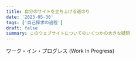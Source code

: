 ```yaml
---
title: 自分のサイトを立ち上げる道のり
date: '2023-05-30'
tags: ['自己探求の過程']
draft: false
summary: このウェブサイトについてのいくつかの大きな疑問
---
```


ワーク・イン・プログレス (Work In Progress)